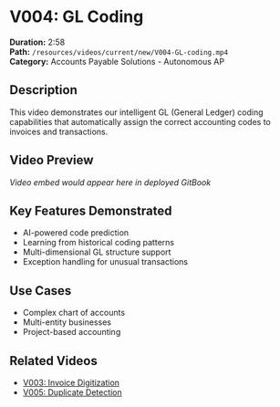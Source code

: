 # V004: GL Coding

**Duration:** 2:58  
**Path:** `/resources/videos/current/new/V004-GL-coding.mp4`  
**Category:** Accounts Payable Solutions - Autonomous AP

## Description
This video demonstrates our intelligent GL (General Ledger) coding capabilities that automatically assign the correct accounting codes to invoices and transactions.

## Video Preview
*Video embed would appear here in deployed GitBook*

## Key Features Demonstrated
- AI-powered code prediction
- Learning from historical coding patterns
- Multi-dimensional GL structure support
- Exception handling for unusual transactions

## Use Cases
- Complex chart of accounts
- Multi-entity businesses
- Project-based accounting

## Related Videos
- [V003: Invoice Digitization](v003-invoice-digitization.md)
- [V005: Duplicate Detection](v005-duplicate-detection.md)
